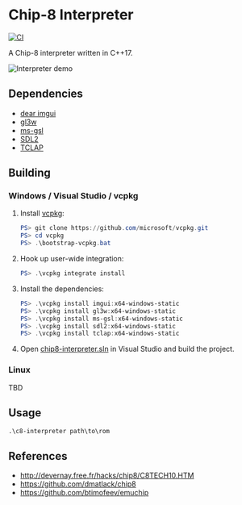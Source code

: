 # Chip-8 Interpreter

[![CI](https://github.com/alexguirre/chip8-interpreter/workflows/CI/badge.svg)](https://github.com/alexguirre/chip8-interpreter/actions?workflow=CI)

A Chip-8 interpreter written in C++17.

![Interpreter demo](https://i.imgur.com/jPXOMiE.gif)

## Dependencies

- [dear imgui](https://github.com/ocornut/imgui)
- [gl3w](https://github.com/skaslev/gl3w)
- [ms-gsl](https://github.com/Microsoft/GSL)
- [SDL2](https://www.libsdl.org/download-2.0.php)
- [TCLAP](http://tclap.sourceforge.net/)

## Building

### Windows / Visual Studio / vcpkg

1. Install [vcpkg](https://github.com/Microsoft/vcpkg):

    ```powershell
    PS> git clone https://github.com/microsoft/vcpkg.git
    PS> cd vcpkg
    PS> .\bootstrap-vcpkg.bat
    ```

1. Hook up user-wide integration:

    ```powershell
    PS> .\vcpkg integrate install
    ```

1. Install the dependencies:

    ```powershell
    PS> .\vcpkg install imgui:x64-windows-static
    PS> .\vcpkg install gl3w:x64-windows-static
    PS> .\vcpkg install ms-gsl:x64-windows-static
    PS> .\vcpkg install sdl2:x64-windows-static
    PS> .\vcpkg install tclap:x64-windows-static
    ```

1. Open [chip8-interpreter.sln](src/chip8-interpreter.sln) in Visual Studio and build the project.

### Linux

TBD

## Usage

```console
.\c8-interpreter path\to\rom
```

## References

- http://devernay.free.fr/hacks/chip8/C8TECH10.HTM
- https://github.com/dmatlack/chip8
- https://github.com/btimofeev/emuchip
